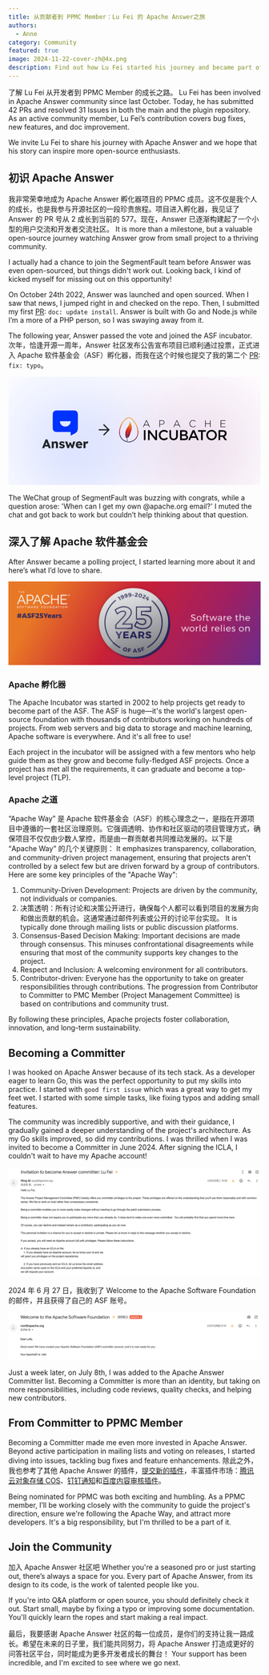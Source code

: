 ```yaml
---
title: 从贡献者到 PPMC Member：Lu Fei 的 Apache Answer之旅
authors:
  - Anne
category: Community
featured: true
image: 2024-11-22-cover-zh@4x.png
description: Find out how Lu Fei started his journey and became part of the community.
---
```


了解 Lu Fei 从开发者到 PPMC Member 的成长之路。
Lu Fei has been involved in Apache Answer community since last October. Today, he has submitted 42 PRs and resolved 31 Issues in both the main and the plugin repository. As an active community member, Lu Fei’s contribution covers bug fixes, new features, and doc improvement.

We invite Lu Fei to share his journey with Apache Answer and we hope that his story can inspire more open-source enthusiasts.

## 初识 Apache Answer

我非常荣幸地成为 Apache Answer 孵化器项目的 PPMC 成员。这不仅是我个人的成长，也是我参与开源社区的一段珍贵旅程。项目进入孵化器，我见证了 Answer 的 PR 号从 2 成长到当前的 577。现在，Answer 已逐渐构建起了一个小型的用户交流和开发者交流社区。 It is more than a milestone, but a valuable open-source journey watching Answer grow from small project to a thriving community.

I actually had a chance to join the SegmentFault team before Answer was even open-sourced, but things didn't work out. Looking back, I kind of kicked myself for missing out on this opportunity!

On October 24th 2022, Answer was launched and open sourced. When I saw that news, I jumped right in and checked on the repo. Then, I submitted my first [PR](https://github.com/apache/incubator-answer/pull/2): `doc: update install`. Answer is built with Go and Node.js while I’m a more of a PHP person, so I was swaying away from it.

The following year, Answer passed the vote and joined the ASF incubator. 次年，恰逢开源一周年，Answer 社区发布公告宣布项目已顺利通过投票，正式进入 Apache 软件基金会（ASF）孵化器，而我在这个时候也提交了我的第二个 [PR](https://github.com/apache/incubator-answer/pull/577): `fix: typo`。

![Answer Enters Incubator](ASF.png)

The WeChat group of SegmentFault was buzzing with congrats, while a question arose: 'When can I get my own @apache.org email?' I muted the chat and got back to work but couldn’t help thinking about that question.

## 深入了解 Apache 软件基金会

After Answer became a polling project, I started learning more about it and here’s what I’d love to share.

![Alt text](ASF%2025%20Years.PNG)

### Apache 孵化器

The Apache Incubator was started in 2002 to help projects get ready to become part of the ASF. The ASF is huge—it's the world's largest open-source foundation with thousands of contributors working on hundreds of projects. From web servers and big data to storage and machine learning, Apache software is everywhere. And it's all free to use!

Each project in the incubator will be assigned with a few mentors who help guide them as they grow and become fully-fledged ASF projects. Once a project has met all the requirements, it can graduate and become a top-level project (TLP).

### Apache 之道

“Apache Way” 是 Apache 软件基金会（ASF）的核心理念之一，是指在开源项目中遵循的一套社区治理原则。它强调透明、协作和社区驱动的项目管理方式，确保项目不仅仅由少数人掌控，而是由一群贡献者共同推动发展的。以下是 “Apache Way” 的几个关键原则： It emphasizes transparency, collaboration, and community-driven project management, ensuring that projects aren't controlled by a select few but are driven forward by a group of contributors. Here are some key principles of the "Apache Way":

1. Community-Driven Development: Projects are driven by the community, not individuals or companies.
2. 决策透明：所有讨论和决策公开进行，确保每个人都可以看到项目的发展方向和做出贡献的机会。这通常通过邮件列表或公开的讨论平台实现。 It is typically done through mailing lists or public discussion platforms.
3. Consensus-Based Decision Making: Important decisions are made through consensus. This minuses confrontational disagreements while ensuring that most of the community supports key changes to the project.
4. Respect and Inclusion: A welcoming environment for all contributors.
5. Contributor-driven: Everyone has the opportunity to take on greater responsibilities through contributions. The progression from Contributor to Committer to PMC Member (Project Management Committee) is based on contributions and community trust.

By following these principles, Apache projects foster collaboration, innovation, and long-term sustainability.

## Becoming a Committer

I was hooked on Apache Answer because of its tech stack. As a developer eager to learn Go, this was the perfect opportunity to put my skills into practice. I started with `good first issue` which was a great way to get my feet wet. I started with some simple tasks, like fixing typos and adding small features.

The community was incredibly supportive, and with their guidance, I gradually gained a deeper understanding of the project's architecture. As my Go skills improved, so did my contributions. I was thrilled when I was invited to become a Committer in June 2024. After signing the ICLA, I couldn't wait to have my Apache account!

![Alt text](Invitation%20of%20Committer.png)

2024 年 6 月 27 日，我收到了 Welcome to the Apache Software Foundation的邮件，并且获得了自己的 ASF 账号。

![Alt text](Welcome%20to%20ASF.png)

Just a week later, on July 8th, I was added to the Apache Answer Committer list. Becoming a Committer is more than an identity, but taking on more responsibilities, including code reviews, quality checks, and helping new contributors.

## From Committer to PPMC Member

Becoming a Committer made me even more invested in Apache Answer. Beyond active participation in mailing lists and voting on releases, I started diving into issues, tackling bug fixes and feature enhancements. 除此之外，我也参考了其他 Apache Answer 的插件，[提交新的插件](https://github.com/apache/incubator-answer-plugins/pulls?q=is%3Apr+author%3Asy-records+is%3Aclosed)，丰富插件市场：[腾讯云对象存储 COS](https://github.com/apache/incubator-answer-plugins/tree/main/storage-tencentyuncos)、[钉钉通知](https://github.com/apache/incubator-answer-plugins/tree/main/notification-dingtalk)和[百度内容审核插件](https://github.com/apache/incubator-answer-plugins/tree/main/reviewer-baidu)。

Being nominated for PPMC was both exciting and humbling. As a PPMC member, I’ll be working closely with the community to guide the project's direction, ensure we're following the Apache Way, and attract more developers. It's a big responsibility, but I'm thrilled to be a part of it.

## Join the Community

加入 Apache Answer 社区吧 Whether you're a seasoned pro or just starting out, there’s always a space for you. Every part of Apache Answer, from its design to its code, is the work of talented people like you.

If you're into Q&A platform or open source, you should definitely check it out. Start small, maybe by fixing a typo or improving some documentation. You'll quickly learn the ropes and start making a real impact.

最后，我要感谢 Apache Answer 社区的每一位成员，是你们的支持让我一路成长。希望在未来的日子里，我们能共同努力，将 Apache Answer 打造成更好的问答社区平台，同时能成为更多开发者成长的舞台！ Your support has been incredible, and I'm excited to see where we go next.
